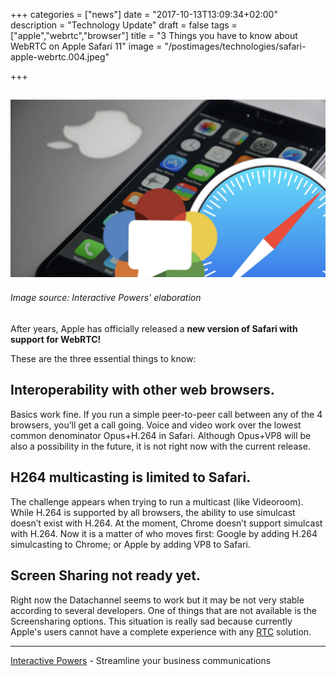 +++
categories = ["news"]
date = "2017-10-13T13:09:34+02:00"
description = "Technology Update"
draft = false
tags = ["apple","webrtc","browser"]
title = "3 Things you have to know about WebRTC on Apple Safari 11"
image = "/postimages/technologies/safari-apple-webrtc.004.jpeg"

+++

![WebRTC apple](/postimages/technologies/safari-apple-webrtc.004.jpeg)
---------
###### Image source: Interactive Powers' elaboration


After years, Apple has officially released a **new version of Safari with support for WebRTC!** 

These are the three essential things to know:


## Interoperability with other web browsers.

Basics work fine. If you run a simple peer-to-peer call between any of the 4 browsers, you’ll get a call going. Voice and video work over the lowest common denominator Opus+H.264 in Safari. Although Opus+VP8 will be also a possibility in the future, it is not right now with the current release.

## H264 multicasting is limited to Safari.

The challenge appears when trying to run a multicast (like Videoroom). While H.264 is supported by all browsers, the ability to use simulcast doesn’t exist with H.264. At the moment, Chrome doesn’t support simulcast with H.264. Now it is a matter of who moves first: Google by adding H.264 simulcasting to Chrome; or Apple by adding VP8 to Safari.

## Screen Sharing not ready yet. 

Right now the Datachannel seems to work but it may be not very stable according to several developers. One of things that are not available is the Screensharing options. This situation is really sad because currently Apple's users cannot have a complete experience with any [RTC](http://blog.ivrpowers.com/post/technologies/what-is-rtc/) solution.


---
[Interactive Powers](http://www.ivrpowers.com/ ) - Streamline your business communications



